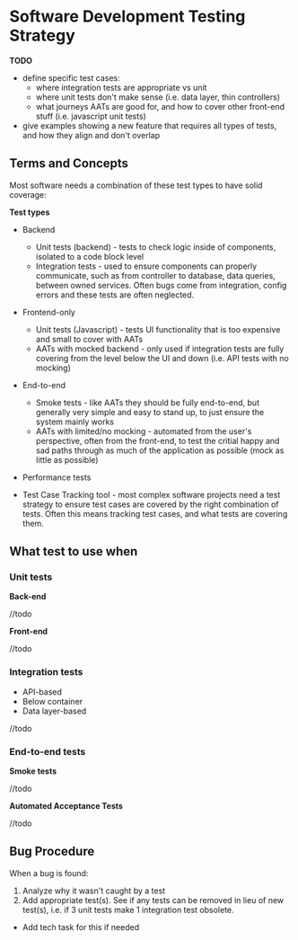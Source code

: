 # Software Development Testing Strategy

**TODO**
- define specific test cases:
  - where integration tests are appropriate vs unit
  - where unit tests don't make sense (i.e. data layer, thin controllers)
  - what journeys AATs are good for, and how to cover other front-end stuff (i.e. javascript unit tests)
- give examples showing a new feature that requires all types of tests, and how they align and don't overlap

## Terms and Concepts

Most software needs a combination of these test types to have solid coverage: 

**Test types**

* Backend
  * Unit tests (backend) - tests to check logic inside of components, isolated to a code block level
  * Integration tests - used to ensure components can properly communicate, such as from controller to database, data queries, between owned services. Often bugs come from integration, config errors and these tests are often neglected.
* Frontend-only
  * Unit tests (Javascript) - tests UI functionality that is too expensive and small to cover with AATs
  * AATs with mocked backend - only used if integration tests are fully covering from the level below the UI and down (i.e. API tests with no mocking)
* End-to-end
  * Smoke tests - like AATs they should be fully end-to-end, but generally very simple and easy to stand up, to just ensure the system mainly works
  * AATs with limited/no mocking - automated from the user's perspective, often from the front-end, to test the critial happy and sad paths through as much of the application as possible (mock as little as possible)
* Performance tests

* Test Case Tracking tool - most complex software projects need a test strategy to ensure test cases are covered by the right combination of tests. Often this means tracking test cases, and what tests are covering them.

## What test to use when

### Unit tests

**Back-end**

//todo

**Front-end** 

//todo

### Integration tests

* API-based
* Below container
* Data layer-based

//todo

### End-to-end tests

**Smoke tests**

//todo

**Automated Acceptance Tests**

//todo

## Bug Procedure

When a bug is found:

1. Analyze why it wasn't caught by a test
1. Add appropriate test(s). See if any tests can be removed in lieu of new test(s), i.e. if 3 unit tests make 1 integration test obsolete.
  - Add tech task for this if needed
